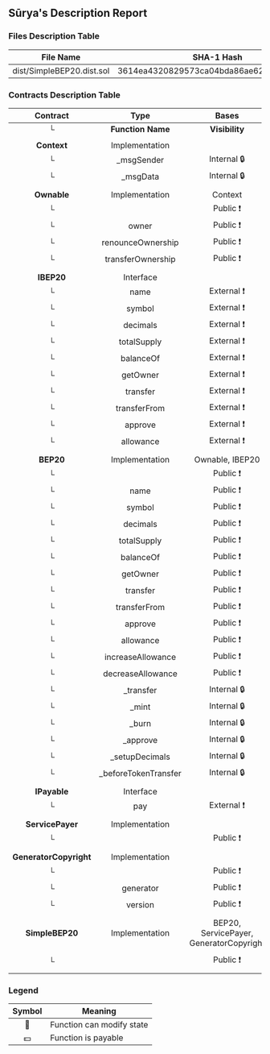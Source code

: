 ## Sūrya's Description Report

### Files Description Table


|  File Name  |  SHA-1 Hash  |
|-------------|--------------|
| dist/SimpleBEP20.dist.sol | 3614ea4320829573ca04bda86ae62ea3f76124b0 |


### Contracts Description Table


|  Contract  |         Type        |       Bases      |                  |                 |
|:----------:|:-------------------:|:----------------:|:----------------:|:---------------:|
|     └      |  **Function Name**  |  **Visibility**  |  **Mutability**  |  **Modifiers**  |
||||||
| **Context** | Implementation |  |||
| └ | _msgSender | Internal 🔒 |   | |
| └ | _msgData | Internal 🔒 |   | |
||||||
| **Ownable** | Implementation | Context |||
| └ | <Constructor> | Public ❗️ | 🛑  |NO❗️ |
| └ | owner | Public ❗️ |   |NO❗️ |
| └ | renounceOwnership | Public ❗️ | 🛑  | onlyOwner |
| └ | transferOwnership | Public ❗️ | 🛑  | onlyOwner |
||||||
| **IBEP20** | Interface |  |||
| └ | name | External ❗️ |   |NO❗️ |
| └ | symbol | External ❗️ |   |NO❗️ |
| └ | decimals | External ❗️ |   |NO❗️ |
| └ | totalSupply | External ❗️ |   |NO❗️ |
| └ | balanceOf | External ❗️ |   |NO❗️ |
| └ | getOwner | External ❗️ |   |NO❗️ |
| └ | transfer | External ❗️ | 🛑  |NO❗️ |
| └ | transferFrom | External ❗️ | 🛑  |NO❗️ |
| └ | approve | External ❗️ | 🛑  |NO❗️ |
| └ | allowance | External ❗️ |   |NO❗️ |
||||||
| **BEP20** | Implementation | Ownable, IBEP20 |||
| └ | <Constructor> | Public ❗️ | 🛑  |NO❗️ |
| └ | name | Public ❗️ |   |NO❗️ |
| └ | symbol | Public ❗️ |   |NO❗️ |
| └ | decimals | Public ❗️ |   |NO❗️ |
| └ | totalSupply | Public ❗️ |   |NO❗️ |
| └ | balanceOf | Public ❗️ |   |NO❗️ |
| └ | getOwner | Public ❗️ |   |NO❗️ |
| └ | transfer | Public ❗️ | 🛑  |NO❗️ |
| └ | transferFrom | Public ❗️ | 🛑  |NO❗️ |
| └ | approve | Public ❗️ | 🛑  |NO❗️ |
| └ | allowance | Public ❗️ |   |NO❗️ |
| └ | increaseAllowance | Public ❗️ | 🛑  |NO❗️ |
| └ | decreaseAllowance | Public ❗️ | 🛑  |NO❗️ |
| └ | _transfer | Internal 🔒 | 🛑  | |
| └ | _mint | Internal 🔒 | 🛑  | |
| └ | _burn | Internal 🔒 | 🛑  | |
| └ | _approve | Internal 🔒 | 🛑  | |
| └ | _setupDecimals | Internal 🔒 | 🛑  | |
| └ | _beforeTokenTransfer | Internal 🔒 | 🛑  | |
||||||
| **IPayable** | Interface |  |||
| └ | pay | External ❗️ |  💵 |NO❗️ |
||||||
| **ServicePayer** | Implementation |  |||
| └ | <Constructor> | Public ❗️ |  💵 |NO❗️ |
||||||
| **GeneratorCopyright** | Implementation |  |||
| └ | <Constructor> | Public ❗️ | 🛑  |NO❗️ |
| └ | generator | Public ❗️ |   |NO❗️ |
| └ | version | Public ❗️ |   |NO❗️ |
||||||
| **SimpleBEP20** | Implementation | BEP20, ServicePayer, GeneratorCopyright |||
| └ | <Constructor> | Public ❗️ |  💵 | BEP20 ServicePayer |


### Legend

|  Symbol  |  Meaning  |
|:--------:|-----------|
|    🛑    | Function can modify state |
|    💵    | Function is payable |
